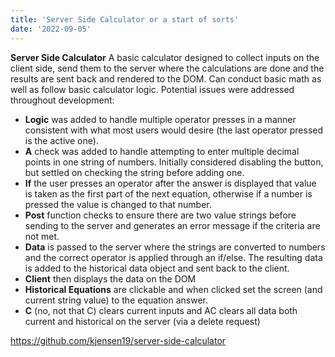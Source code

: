 ```yaml
---
title: 'Server Side Calculator or a start of sorts'
date: '2022-09-05'
---
```


**Server Side Calculator** A basic calculator designed to collect inputs on the client side, send them to the server where the calculations are done and the results are sent back and rendered to the DOM. Can conduct basic math as well as follow basic calculator logic. Potential issues were addressed throughout development: 
- **Logic** was added to handle multiple operator presses in a manner consistent with what most users would desire (the last operator pressed is the active one). 
- **A** check was added to handle attempting to enter multiple decimal points in one string of numbers. Initially considered disabling the button, but settled on checking the string before adding one. 
- **If** the user presses an operator after the answer is displayed that value is taken as the first part of the next equation, otherwise if a number is pressed the value is changed to that number. 
- **Post** function checks to ensure there are two value strings before sending to the server and generates an error message if the criteria are not met. 
- **Data** is passed to the server where the strings are converted to numbers and the correct operator is applied through an if/else. The resulting data is added to the historical data object and sent back to the client. 
- **Client** then displays the data on the DOM
- **Historical Equations** are clickable and when clicked set the screen (and current string value) to the equation answer. 
- **C** (no, not that C) clears current inputs and AC clears all data both current and historical on the server (via a delete request)


https://github.com/kjensen19/server-side-calculator